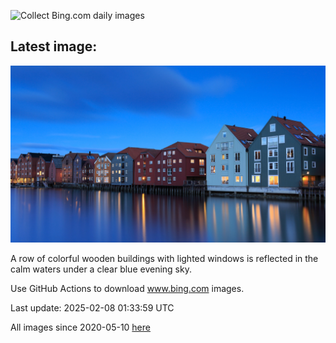 ![Collect Bing.com daily images](https://github.com/counter2015/bing-daily-images/workflows/Collect%20Bing.com%20daily%20images/badge.svg)
## Latest image:
![](images/BlueNorway.jpg)

A row of colorful wooden buildings with lighted windows is reflected in the calm waters under a clear blue evening sky.

Use GitHub Actions to download www.bing.com images.

Last update: 2025-02-08 01:33:59 UTC

All images since 2020-05-10 [here](https://github.com/counter2015/bing-daily-images/tree/master/images)
